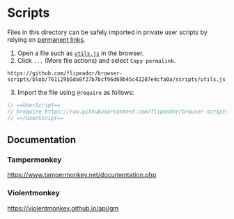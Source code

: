 # Scripts

Files in this directory can be safely imported in private user scripts by relying on [permanent links][pl].

1. Open a file such as [`utils.js`](./utils.js) in the browser.
2. Click `...` (More file actions) and select `Copy permalink`.

```
https://github.com/flipeador/browser-scripts/blob/761129b5da8f27b7bcf96d69b45c42207e4cfa0a/scripts/utils.js
```

3. Import the file using `@require` as follows:

```js
// ==UserScript==
// @require https://raw.githubusercontent.com/flipeador/browser-scripts/761129b5da8f27b7bcf96d69b45c42207e4cfa0a/scripts/utils.js
// ==/UserScript==
```

## Documentation

### Tampermonkey

<https://www.tampermonkey.net/documentation.php>

### Violentmonkey

<https://violentmonkey.github.io/api/gm>

<!-- REFERENCE LINKS -->
[pl]: https://docs.github.com/en/repositories/working-with-files/using-files/getting-permanent-links-to-files
